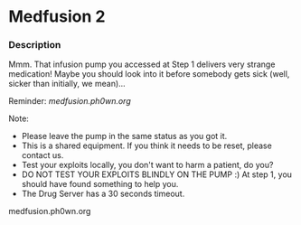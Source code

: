 # Medfusion 2

### Description
Mmm. That infusion pump you accessed at Step 1 delivers very strange medication! Maybe you should look into it before somebody gets sick (well, sicker than initially, we mean)...

Reminder: _medfusion.ph0wn.org_

Note:
- Please leave the pump in the same status as you got it.
- This is a shared equipment. If you think it needs to be reset, please contact us.
- Test your exploits locally, you don't want to harm a patient, do you?
- DO NOT TEST YOUR EXPLOITS BLINDLY ON THE PUMP :) At step 1, you should have found something to help you.
- The Drug Server has a 30 seconds timeout.

medfusion.ph0wn.org 